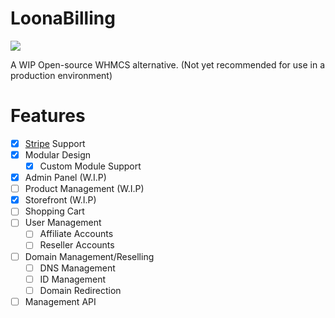 # LoonaBilling
<img src="https://img.shields.io/discord/887501133902385202?logo=discord&style=social">

A WIP Open-source WHMCS alternative.
(Not yet recommended for use in a production environment)

# Features
- [x] [Stripe](https://stripe.com) Support
- [x] Modular Design
  - [x] Custom Module Support
- [x] Admin Panel (W.I.P)
- [ ] Product Management (W.I.P)
- [x] Storefront (W.I.P)
- [ ] Shopping Cart
- [ ] User Management
  - [ ] Affiliate Accounts
  - [ ] Reseller Accounts
- [ ] Domain Management/Reselling
  - [ ] DNS Management
  - [ ] ID Management
  - [ ] Domain Redirection
- [ ] Management API
